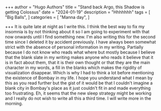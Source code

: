 +++
author = "Hugo Authors"
title = "Stand back Argo, this Shadow is getting Colossus"
date = "2024-01-19"
description = "Hhhhhhh"
tags = [
    "Big Balls",
]
categories = [
    "Manna day",
]

+++
It is quite late at night as I write this. I think the best way to fix my insomnia is by not thinking about it so I am going to experiment with that now onwards until I find something new. I'm also writing this for the second time since I deleted it by accident previously.
I have always been somewhat strict with the absence of personal information in my writing. Partially because I do not know who reads what where but mostly because I believe that the blank slate in my writing makes anyone who reads it believe that it is in fact about them, that it is their own thought or that they are the main character in my words, a fill in the blanks which makes the rigidity of visualization disappear. Which is why I had to think a lot before mentioning the existence of Bombay in my life. I hope you understand what I mean by this as you read further but the gist of it would be that I couldn't imagine a blank city in Bombay's place as it just couldn't fit in and made everything too frustrating. Eh, it seems that the new sleep strategy might be working and I really do not wish to write all this a third time. I will write more in the morning.
